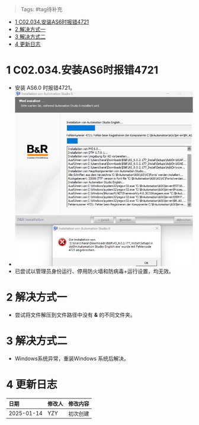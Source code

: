> Tags: #tag待补充

- [1 C02.034.安装AS6时报错4721](#_1-c02034%E5%AE%89%E8%A3%85as6%E6%97%B6%E6%8A%A5%E9%94%994721)
- [2 解决方式一](#_2-%E8%A7%A3%E5%86%B3%E6%96%B9%E5%BC%8F%E4%B8%80)
- [3 解决方式二](#_3-%E8%A7%A3%E5%86%B3%E6%96%B9%E5%BC%8F%E4%BA%8C)
- [4 更新日志](#_4-%E6%9B%B4%E6%96%B0%E6%97%A5%E5%BF%97)

# 1 C02.034.安装AS6时报错4721

- 安装 AS6.0 时报错4721。
- ![](FILES/034安装AS6时报错4721/image-20250114180126091.png)
- 已尝试以管理员身份运行、停用防火墙和防病毒+运行设置，均无效。

# 2 解决方式一

- 尝试将文件解压到文件路径中没有 **&** 的不同文件夹。

# 3 解决方式二

- Windows系统异常，重装Windows 系统后解决。

# 4 更新日志

| 日期                             | 修改人 | 修改内容 |
| :----------------------------- | :-- | :--- |
| 2025-01-14 | YZY | 初次创建 |
